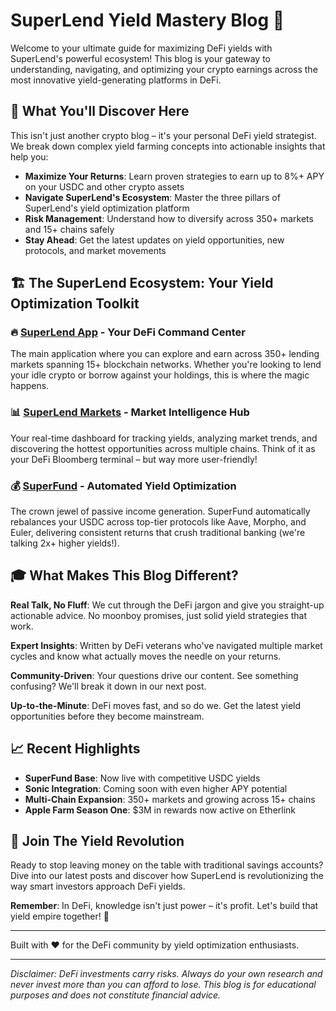 # SuperLend Yield Mastery Blog 🚀

Welcome to your ultimate guide for maximizing DeFi yields with SuperLend's powerful ecosystem! This blog is your gateway to understanding, navigating, and optimizing your crypto earnings across the most innovative yield-generating platforms in DeFi.

## 🎯 What You'll Discover Here

This isn't just another crypto blog – it's your personal DeFi yield strategist. We break down complex yield farming concepts into actionable insights that help you:

- **Maximize Your Returns**: Learn proven strategies to earn up to 8%+ APY on your USDC and other crypto assets
- **Navigate SuperLend's Ecosystem**: Master the three pillars of SuperLend's yield optimization platform
- **Risk Management**: Understand how to diversify across 350+ markets and 15+ chains safely
- **Stay Ahead**: Get the latest updates on yield opportunities, new protocols, and market movements

## 🏗️ The SuperLend Ecosystem: Your Yield Optimization Toolkit

### 🔥 [SuperLend App](https://app.superlend.xyz/) - Your DeFi Command Center
The main application where you can explore and earn across 350+ lending markets spanning 15+ blockchain networks. Whether you're looking to lend your idle crypto or borrow against your holdings, this is where the magic happens.

### 📊 [SuperLend Markets](https://markets.superlend.xyz/) - Market Intelligence Hub  
Your real-time dashboard for tracking yields, analyzing market trends, and discovering the hottest opportunities across multiple chains. Think of it as your DeFi Bloomberg terminal – but way more user-friendly!

### 💰 [SuperFund](https://funds.superlend.xyz/) - Automated Yield Optimization
The crown jewel of passive income generation. SuperFund automatically rebalances your USDC across top-tier protocols like Aave, Morpho, and Euler, delivering consistent returns that crush traditional banking (we're talking 2x+ higher yields!).

## 🎓 What Makes This Blog Different?

**Real Talk, No Fluff**: We cut through the DeFi jargon and give you straight-up actionable advice. No moonboy promises, just solid yield strategies that work.

**Expert Insights**: Written by DeFi veterans who've navigated multiple market cycles and know what actually moves the needle on your returns.

**Community-Driven**: Your questions drive our content. See something confusing? We'll break it down in our next post.

**Up-to-the-Minute**: DeFi moves fast, and so do we. Get the latest yield opportunities before they become mainstream.

## 📈 Recent Highlights

- **SuperFund Base**: Now live with competitive USDC yields
- **Sonic Integration**: Coming soon with even higher APY potential  
- **Multi-Chain Expansion**: 350+ markets and growing across 15+ chains
- **Apple Farm Season One**: $3M in rewards now active on Etherlink

## 🤝 Join The Yield Revolution

Ready to stop leaving money on the table with traditional savings accounts? Dive into our latest posts and discover how SuperLend is revolutionizing the way smart investors approach DeFi yields.

**Remember**: In DeFi, knowledge isn't just power – it's profit. Let's build that yield empire together! 💪

---

Built with ❤️ for the DeFi community by yield optimization enthusiasts.

---

*Disclaimer: DeFi investments carry risks. Always do your own research and never invest more than you can afford to lose. This blog is for educational purposes and does not constitute financial advice.*
